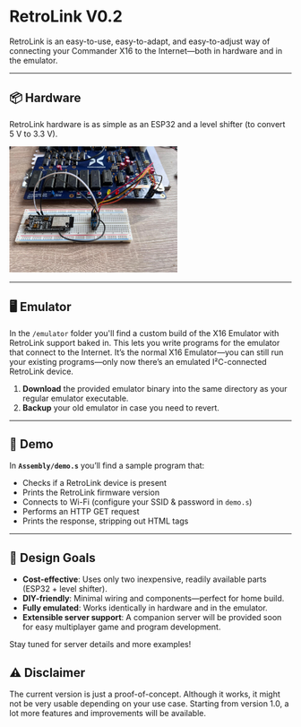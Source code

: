 # RetroLink V0.2

RetroLink is an easy-to-use, easy-to-adapt, and easy-to-adjust way of connecting your Commander X16 to the Internet—both in hardware and in the emulator.

---

## 📦 Hardware

RetroLink hardware is as simple as an ESP32 and a level shifter (to convert 5 V to 3.3 V).

<img src="/Images/hardware.jpg" width="300px" alt="RetroLink Hardware" />

---

## 🖥️ Emulator

In the `/emulator` folder you'll find a custom build of the X16 Emulator with RetroLink support baked in. This lets you write programs for the emulator that connect to the Internet. It’s the normal X16 Emulator—you can still run your existing programs—only now there’s an emulated I²C-connected RetroLink device.

1. **Download** the provided emulator binary into the same directory as your regular emulator executable.  
2. **Backup** your old emulator in case you need to revert.

---

## 🚀 Demo

In **`Assembly/demo.s`** you’ll find a sample program that:

- Checks if a RetroLink device is present  
- Prints the RetroLink firmware version  
- Connects to Wi-Fi (configure your SSID & password in `demo.s`)  
- Performs an HTTP GET request  
- Prints the response, stripping out HTML tags  

---

## 🎯 Design Goals

- **Cost-effective**: Uses only two inexpensive, readily available parts (ESP32 + level shifter).  
- **DIY-friendly**: Minimal wiring and components—perfect for home build.  
- **Fully emulated**: Works identically in hardware and in the emulator.  
- **Extensible server support**: A companion server will be provided soon for easy multiplayer game and program development.

Stay tuned for server details and more examples!

## ⚠️ Disclaimer

The current version is just a proof-of-concept. Although it works, it might not be very usable depending on your use case. Starting from version 1.0, a lot more features and improvements will be available.

